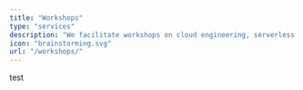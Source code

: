 ```yaml
---
title: "Workshops"
type: "services"
description: "We facilitate workshops on cloud engineering, serverless development or containerization. Suitable for managers as well as engineers."
icon: "brainstorming.svg"
url: "/workshops/"
---
```

test
